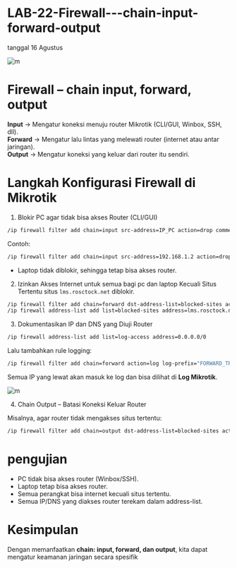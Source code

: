 # LAB-22-Firewall---chain-input-forward-output
tanggal 16 Agustus 

![m]()

# Firewall – chain input, forward, output 

**Input** → Mengatur koneksi menuju router Mikrotik (CLI/GUI, Winbox, SSH, dll).   
**Forward** → Mengatur lalu lintas yang melewati router (internet atau antar jaringan).   
**Output** → Mengatur koneksi yang keluar dari router itu sendiri.   

# Langkah Konfigurasi Firewall di Mikrotik
1. Blokir PC agar tidak bisa akses Router (CLI/GUI)

```bash
/ip firewall filter add chain=input src-address=IP_PC action=drop comment="Block PC access to router"
```

Contoh:

```bash
/ip firewall filter add chain=input src-address=192.168.1.2 action=drop
```

* Laptop tidak diblokir, sehingga tetap bisa akses router.

2. Izinkan Akses Internet untuk semua bagi pc dan laptop Kecuali Situs Tertentu
    situs `lms.rosctock.net` diblokir.
   
```bash
/ip firewall filter add chain=forward dst-address-list=blocked-sites action=drop comment="Block specific sites"
/ip firewall address-list add list=blocked-sites address=lms.rosctock.net
```

3. Dokumentasikan IP dan DNS yang Diuji Router

```bash
/ip firewall address-list add list=log-access address=0.0.0.0/0
```

Lalu tambahkan rule logging:

```bash
/ip firewall filter add chain=forward action=log log-prefix="FORWARD_TRAFFIC" 
```

Semua IP yang lewat akan masuk ke log dan bisa dilihat di **Log Mikrotik**.

![m]()

4. Chain Output – Batasi Koneksi Keluar Router

Misalnya, agar router tidak mengakses situs tertentu:

```bash
/ip firewall filter add chain=output dst-address-list=blocked-sites action=drop
```

# pengujian 

* PC tidak bisa akses router (Winbox/SSH).
* Laptop tetap bisa akses router.
* Semua perangkat bisa internet kecuali situs tertentu.
* Semua IP/DNS yang diakses router terekam dalam address-list.


# Kesimpulan

Dengan memanfaatkan **chain: input, forward, dan output**, 
kita dapat mengatur keamanan jaringan secara spesifik
